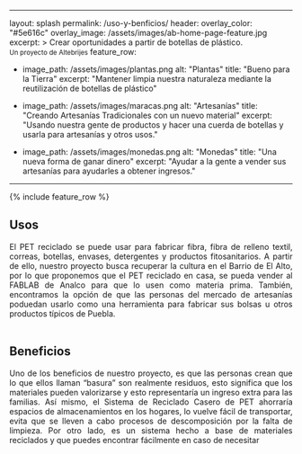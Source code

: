 
---
layout: splash
permalink: /uso-y-benficios/
header:
  overlay_color: "#5e616c"
  overlay_image: /assets/images/ab-home-page-feature.jpg
excerpt: >
  Crear oportunidades a partir de botellas de plástico.<br />
  <small> Un proyecto de Altebrijes</small>
feature_row:
  - image_path: /assets/images/plantas.png
    alt: "Plantas"
    title: "Bueno para la Tierra"
    excerpt: "Mantener limpia nuestra naturaleza mediante la reutilización de botellas de plástico"
   
  - image_path: /assets/images/maracas.png
    alt: "Artesanías"
    title: "Creando Artesanías Tradicionales con un nuevo material"
    excerpt: "Usando nuestra gente de productos y hacer una cuerda de botellas y usarla para artesanías y otros usos."
    
  - image_path: /assets/images/monedas.png
    alt: "Monedas"
    title: "Una nueva forma de ganar dinero"
    excerpt: "Ayudar a la gente a vender sus artesanías para ayudarles a obtener ingresos."
        
---

{% include feature_row %}




## Usos
<div style="text-align: justify;">
El PET reciclado se puede usar para fabricar fibra, fibra de relleno textil, correas, botellas, envases,
detergentes y productos fitosanitarios.
A partir de ello, nuestro proyecto busca recuperar la cultura en el Barrio de El Alto, por lo
que proponemos que el PET reciclado en casa, se pueda vender al FABLAB de Analco para que lo
usen como materia prima.
También, encontramos la opción de que las personas del mercado de artesanías poduedan
usarlo como una herramienta para fabricar sus bolsas u otros productos típicos de Puebla.
</div>
<br>


## Beneficios
<div style="text-align: justify;">
Uno de los beneficios de nuestro proyecto, es que las personas crean que lo que ellos llaman
“basura” son realmente residuos, esto significa que los materiales pueden valorizarse y esto
representaría un ingreso extra para las familias.
Así mismo, el Sistema de Reciclado Casero de PET ahorraría espacios de almacenamientos
en los hogares, lo vuelve fácil de transportar, evita que se lleven a cabo procesos de
descomposición por la falta de limpieza.
Por otro lado, es un sistema hecho a base de materiales reciclados y que puedes encontrar
fácilmente en caso de necesitar
</div>